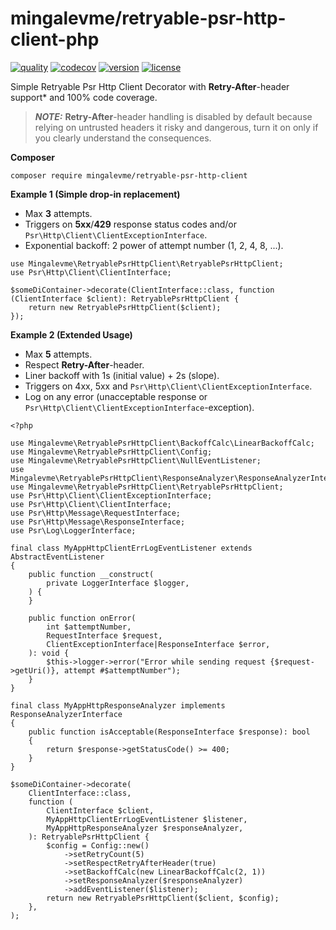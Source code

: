 # mingalevme/retryable-psr-http-client-php

[![quality](https://github.com/mingalevme/retryable-psr-http-client-php/actions/workflows/quality.yml/badge.svg)](https://github.com/mingalevme/retryable-psr-http-client-php/actions)
[![codecov](https://codecov.io/gh/mingalevme/retryable-psr-http-client-php/branch/master/graph/badge.svg?token=JelfrDfOkJ)](https://codecov.io/gh/mingalevme/retryable-psr-http-client-php)
[![version](https://img.shields.io/packagist/v/mingalevme/retryable-psr-http-client)](https://packagist.org/packages/mingalevme/retryable-psr-http-client)
[![license](https://img.shields.io/packagist/l/mingalevme/retryable-psr-http-client)](https://packagist.org/packages/mingalevme/retryable-psr-http-client)

Simple Retryable Psr Http Client Decorator with **Retry-After**-header support* and 100% code coverage.

> **_NOTE:_**  **Retry-After**-header handling is disabled by default
> because relying on untrusted headers it risky and dangerous,
> turn it on only if you clearly understand the consequences.

**Composer**

```shell
composer require mingalevme/retryable-psr-http-client
```

**Example 1 (Simple drop-in replacement)**

- Max **3** attempts.
- Triggers on **5xx**/**429** response status codes and/or `Psr\Http\Client\ClientExceptionInterface`.
- Exponential backoff: 2 power of attempt number (1, 2, 4, 8, ...).

```shell
use Mingalevme\RetryablePsrHttpClient\RetryablePsrHttpClient;
use Psr\Http\Client\ClientInterface;

$someDiContainer->decorate(ClientInterface::class, function (ClientInterface $client): RetryablePsrHttpClient {
    return new RetryablePsrHttpClient($client);
});
```

**Example 2 (Extended Usage)**

- Max **5** attempts.
- Respect **Retry-After**-header.
- Liner backoff with 1s (initial value) + 2s (slope).
- Triggers on 4xx, 5xx and `Psr\Http\Client\ClientExceptionInterface`.
- Log on any error (unacceptable response or `Psr\Http\Client\ClientExceptionInterface`-exception).

```shell
<?php

use Mingalevme\RetryablePsrHttpClient\BackoffCalc\LinearBackoffCalc;
use Mingalevme\RetryablePsrHttpClient\Config;
use Mingalevme\RetryablePsrHttpClient\NullEventListener;
use Mingalevme\RetryablePsrHttpClient\ResponseAnalyzer\ResponseAnalyzerInterface;
use Mingalevme\RetryablePsrHttpClient\RetryablePsrHttpClient;
use Psr\Http\Client\ClientExceptionInterface;
use Psr\Http\Client\ClientInterface;
use Psr\Http\Message\RequestInterface;
use Psr\Http\Message\ResponseInterface;
use Psr\Log\LoggerInterface;

final class MyAppHttpClientErrLogEventListener extends AbstractEventListener
{
    public function __construct(
        private LoggerInterface $logger,
    ) {
    }

    public function onError(
        int $attemptNumber,
        RequestInterface $request,
        ClientExceptionInterface|ResponseInterface $error,
    ): void {
        $this->logger->error("Error while sending request {$request->getUri()}, attempt #$attemptNumber");
    }
}

final class MyAppHttpResponseAnalyzer implements ResponseAnalyzerInterface
{
    public function isAcceptable(ResponseInterface $response): bool
    {
        return $response->getStatusCode() >= 400;
    }
}

$someDiContainer->decorate(
    ClientInterface::class,
    function (
        ClientInterface $client,
        MyAppHttpClientErrLogEventListener $listener,
        MyAppHttpResponseAnalyzer $responseAnalyzer,
    ): RetryablePsrHttpClient {
        $config = Config::new()
            ->setRetryCount(5)
            ->setRespectRetryAfterHeader(true)
            ->setBackoffCalc(new LinearBackoffCalc(2, 1))
            ->setResponseAnalyzer($responseAnalyzer)
            ->addEventListener($listener);
        return new RetryablePsrHttpClient($client, $config);
    },
);
```
